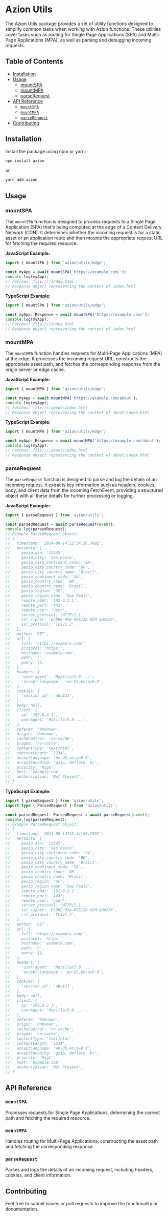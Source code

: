 # Azion Utils

The Azion Utils package provides a set of utility functions designed to simplify common tasks when working with Azion functions. These utilities cover tasks such as routing for Single Page Applications (SPA) and Multi-Page Applications (MPA), as well as parsing and debugging incoming requests.

## Table of Contents

- [Installation](#installation)
- [Usage](#usage)
  - [mountSPA](#mountspa)
  - [mountMPA](#mountmpa)
  - [parseRequest](#parserequest)
- [API Reference](#api-reference)
  - [`mountSPA`](#mountspa)
  - [`mountMPA`](#mountmpa)
  - [`parseRequest`](#parserequest)
- [Contributing](#contributing)

## Installation

Install the package using npm or yarn:

```sh
npm install azion
```

or

```sh
yarn add azion
```

## Usage

### mountSPA

The `mountSPA` function is designed to process requests to a Single Page Application (SPA) that's being computed at the edge of a Content Delivery Network (CDN). It determines whether the incoming request is for a static asset or an application route and then mounts the appropriate request URL for fetching the required resource.

**JavaScript Example:**

```javascript
import { mountSPA } from 'azion/utils/edge';

const myApp = await mountSPA('https://example.com/');
console.log(myApp);
// Fetches: file:///index.html
// Response object representing the content of index.html
```

**TypeScript Example:**

```typescript
import { mountSPA } from 'azion/utils/edge';

const myApp: Response = await mountSPA('https://example.com/');
console.log(myApp);
// Fetches: file:///index.html
// Response object representing the content of index.html
```

### mountMPA

The `mountMPA` function handles requests for Multi-Page Applications (MPA) at the edge. It processes the incoming request URL, constructs the appropriate asset path, and fetches the corresponding response from the origin server or edge cache.

**JavaScript Example:**

```javascript
import { mountMPA } from 'azion/utils/edge';

const myApp = await mountMPA('https://example.com/about');
console.log(myApp);
// Fetches: file:///about/index.html
// Response object representing the content of about/index.html
```

**TypeScript Example:**

```typescript
import { mountMPA } from 'azion/utils/edge';

const myApp: Response = await mountMPA('https://example.com/about');
console.log(myApp);
// Fetches: file:///about/index.html
// Response object representing the content of about/index.html
```

### parseRequest

The `parseRequest` function is designed to parse and log the details of an incoming request. It extracts key information such as headers, cookies, body, and client data from the incoming FetchEvent, providing a structured object with all these details for further processing or logging.

**JavaScript Example:**

```javascript
import { parseRequest } from 'azion/utils';

const parsedRequest = await parseRequest(event);
console.log(parsedRequest);
// Example ParsedRequest object:
// {
//   timestamp: '2024-08-14T12:34:56.789Z',
//   metadata: {
//     geoip_asn: '12345',
//     geoip_city: 'Sao Paulo',
//     geoip_city_continent_code: 'SA',
//     geoip_city_country_code: 'BR',
//     geoip_city_country_name: 'Brazil',
//     geoip_continent_code: 'SA',
//     geoip_country_code: 'BR',
//     geoip_country_name: 'Brazil',
//     geoip_region: 'SP',
//     geoip_region_name: 'Sao Paulo',
//     remote_addr: '192.0.2.1',
//     remote_port: '443',
//     remote_user: 'user',
//     server_protocol: 'HTTP/1.1',
//     ssl_cipher: 'ECDHE-RSA-AES128-GCM-SHA256',
//     ssl_protocol: 'TLSv1.2',
//   },
//   method: 'GET',
//   url: {
//     full: 'https://example.com/',
//     protocol: 'https:',
//     hostname: 'example.com',
//     path: '/',
//     query: {},
//   },
//   headers: {
//     'user-agent': 'Mozilla/5.0 ...',
//     'accept-language': 'en-US,en;q=0.9',
//   },
//   cookies: {
//     'session_id': 'abc123',
//   },
//   body: null,
//   client: {
//     ip: '192.0.2.1',
//     userAgent: 'Mozilla/5.0 ...',
//   },
//   referer: 'Unknown',
//   origin: 'Unknown',
//   cacheControl: 'no-cache',
//   pragma: 'no-cache',
//   contentType: 'text/html',
//   contentLength: '1234',
//   acceptLanguage: 'en-US,en;q=0.9',
//   acceptEncoding: 'gzip, deflate, br',
//   priority: 'High',
//   host: 'example.com',
//   authorization: 'Not Present',
// }
```

**TypeScript Example:**

```typescript
import { parseRequest } from 'azion/utils';
import type { ParsedRequest } from 'azion/utils';

const parsedRequest: ParsedRequest = await parseRequest(event);
console.log(parsedRequest);
// Example ParsedRequest object:
// {
//   timestamp: '2024-08-14T12:34:56.789Z',
//   metadata: {
//     geoip_asn: '12345',
//     geoip_city: 'Sao Paulo',
//     geoip_city_continent_code: 'SA',
//     geoip_city_country_code: 'BR',
//     geoip_city_country_name: 'Brazil',
//     geoip_continent_code: 'SA',
//     geoip_country_code: 'BR',
//     geoip_country_name: 'Brazil',
//     geoip_region: 'SP',
//     geoip_region_name: 'Sao Paulo',
//     remote_addr: '192.0.2.1',
//     remote_port: '443',
//     remote_user: 'user',
//     server_protocol: 'HTTP/1.1',
//     ssl_cipher: 'ECDHE-RSA-AES128-GCM-SHA256',
//     ssl_protocol: 'TLSv1.2',
//   },
//   method: 'GET',
//   url: {
//     full: 'https://example.com/',
//     protocol: 'https:',
//     hostname: 'example.com',
//     path: '/',
//     query: {},
//   },
//   headers: {
//     'user-agent': 'Mozilla/5.0 ...',
//     'accept-language': 'en-US,en;q=0.9',
//   },
//   cookies: {
//     'session_id': 'abc123',
//   },
//   body: null,
//   client: {
//     ip: '192.0.2.1',
//     userAgent: 'Mozilla/5.0 ...',
//   },
//   referer: 'Unknown',
//   origin: 'Unknown',
//   cacheControl: 'no-cache',
//   pragma: 'no-cache',
//   contentType: 'text/html',
//   contentLength: '1234',
//   acceptLanguage: 'en-US,en;q=0.9',
//   acceptEncoding: 'gzip, deflate, br',
//   priority: 'High',
//   host: 'example.com',
//   authorization: 'Not Present',
// }
```

## API Reference

### `mountSPA`

Processes requests for Single Page Applications, determining the correct path and fetching the required resource.

### `mountMPA`

Handles routing for Multi-Page Applications, constructing the asset path and fetching the corresponding response.

### `parseRequest`

Parses and logs the details of an incoming request, including headers, cookies, and client information.

## Contributing

Feel free to submit issues or pull requests to improve the functionality or documentation.
